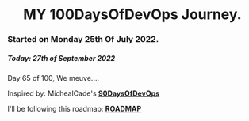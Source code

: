 <h1 align=center>
  MY 100DaysOfDevOps Journey.
</h1>

### Started on Monday 25th Of July 2022.
##### Today: 27th of September 2022

Day 65 of 100, We meuve....

Inspired by: MichealCade's [**90DaysOfDevOps**](https://github.com/MichaelCade/90DaysOfDevOps)

I'll be following this roadmap: [**ROADMAP**](https://devopslearning.medium.com/100-days-of-devops-day-100-thanks-everyone-and-happy-learning-f014f0aad490)

